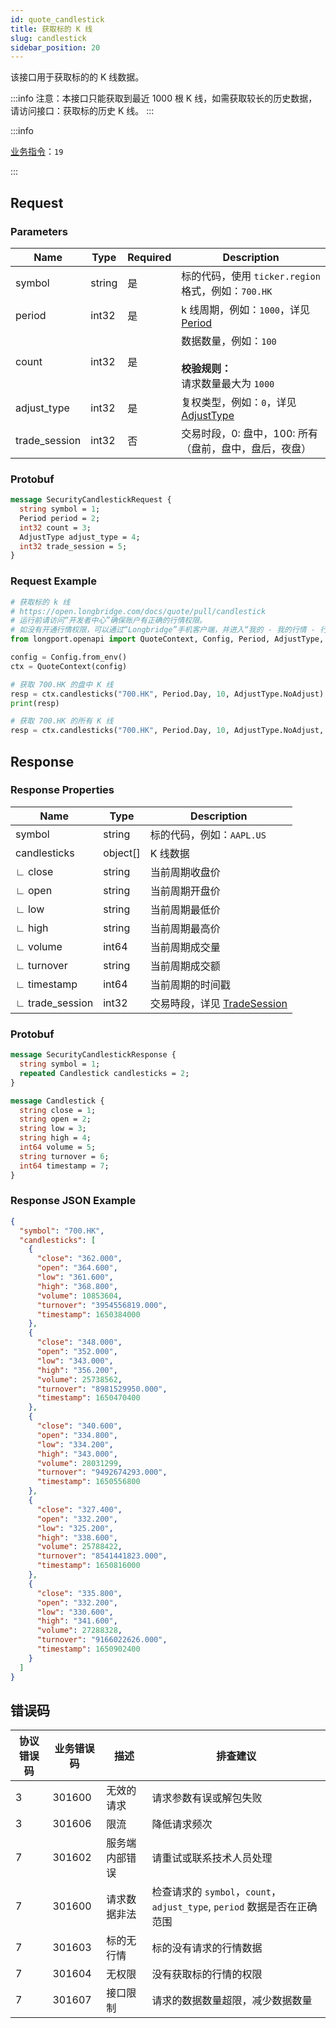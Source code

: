 ```yaml
---
id: quote_candlestick
title: 获取标的 K 线
slug: candlestick
sidebar_position: 20
---
```


该接口用于获取标的的 K 线数据。

:::info
注意：本接口只能获取到最近 1000 根 K 线，如需获取较长的历史数据，请访问接口：获取标的历史 K 线。
:::

<SDKLinks module="quote" klass="QuoteContext" method="candlesticks" />

:::info

[业务指令](../../socket/biz-command)：`19`

:::

## Request

### Parameters

| Name          | Type   | Required | Description                                                                  |
| ------------- | ------ | -------- | ---------------------------------------------------------------------------- |
| symbol        | string | 是       | 标的代码，使用 `ticker.region` 格式，例如：`700.HK`                          |
| period        | int32  | 是       | k 线周期，例如：`1000`，详见 [Period](../objects#period---k-线周期)          |
| count         | int32  | 是       | 数据数量，例如：`100`<br /><br />**校验规则：** <br />请求数量最大为 `1000`  |
| adjust_type   | int32  | 是       | 复权类型，例如：`0`，详见 [AdjustType](../objects#adjusttype---k-线复权类型) |
| trade_session | int32  | 否       | 交易时段，0: 盘中，100: 所有（盘前，盘中，盘后，夜盘）                       |

### Protobuf

```protobuf
message SecurityCandlestickRequest {
  string symbol = 1;
  Period period = 2;
  int32 count = 3;
  AdjustType adjust_type = 4;
  int32 trade_session = 5;
}
```

### Request Example

```python
# 获取标的 k 线
# https://open.longbridge.com/docs/quote/pull/candlestick
# 运行前请访问“开发者中心”确保账户有正确的行情权限。
# 如没有开通行情权限，可以通过“Longbridge”手机客户端，并进入“我的 - 我的行情 - 行情商城”购买开通行情权限。
from longport.openapi import QuoteContext, Config, Period, AdjustType, TradeSessions

config = Config.from_env()
ctx = QuoteContext(config)

# 获取 700.HK 的盘中 K 线
resp = ctx.candlesticks("700.HK", Period.Day, 10, AdjustType.NoAdjust)
print(resp)

# 获取 700.HK 的所有 K 线
resp = ctx.candlesticks("700.HK", Period.Day, 10, AdjustType.NoAdjust, trade_session=TradeSessions.All)
```

## Response

### Response Properties

| Name            | Type     | Description                                                       |
| --------------- | -------- | ----------------------------------------------------------------- |
| symbol          | string   | 标的代码，例如：`AAPL.US`                                         |
| candlesticks    | object[] | K 线数据                                                          |
| ∟ close         | string   | 当前周期收盘价                                                    |
| ∟ open          | string   | 当前周期开盘价                                                    |
| ∟ low           | string   | 当前周期最低价                                                    |
| ∟ high          | string   | 当前周期最高价                                                    |
| ∟ volume        | int64    | 当前周期成交量                                                    |
| ∟ turnover      | string   | 当前周期成交额                                                    |
| ∟ timestamp     | int64    | 当前周期的时间戳                                                  |
| ∟ trade_session | int32    | 交易時段，详见 [TradeSession](../objects#tradesession---交易时段) |

### Protobuf

```protobuf
message SecurityCandlestickResponse {
  string symbol = 1;
  repeated Candlestick candlesticks = 2;
}

message Candlestick {
  string close = 1;
  string open = 2;
  string low = 3;
  string high = 4;
  int64 volume = 5;
  string turnover = 6;
  int64 timestamp = 7;
}
```

### Response JSON Example

```json
{
  "symbol": "700.HK",
  "candlesticks": [
    {
      "close": "362.000",
      "open": "364.600",
      "low": "361.600",
      "high": "368.800",
      "volume": 10853604,
      "turnover": "3954556819.000",
      "timestamp": 1650384000
    },
    {
      "close": "348.000",
      "open": "352.000",
      "low": "343.000",
      "high": "356.200",
      "volume": 25738562,
      "turnover": "8981529950.000",
      "timestamp": 1650470400
    },
    {
      "close": "340.600",
      "open": "334.800",
      "low": "334.200",
      "high": "343.000",
      "volume": 28031299,
      "turnover": "9492674293.000",
      "timestamp": 1650556800
    },
    {
      "close": "327.400",
      "open": "332.200",
      "low": "325.200",
      "high": "338.600",
      "volume": 25788422,
      "turnover": "8541441823.000",
      "timestamp": 1650816000
    },
    {
      "close": "335.800",
      "open": "332.200",
      "low": "330.600",
      "high": "341.600",
      "volume": 27288328,
      "turnover": "9166022626.000",
      "timestamp": 1650902400
    }
  ]
}
```

## 错误码

| 协议错误码 | 业务错误码 | 描述           | 排查建议                                                                 |
| ---------- | ---------- | -------------- | ------------------------------------------------------------------------ |
| 3          | 301600     | 无效的请求     | 请求参数有误或解包失败                                                   |
| 3          | 301606     | 限流           | 降低请求频次                                                             |
| 7          | 301602     | 服务端内部错误 | 请重试或联系技术人员处理                                                 |
| 7          | 301600     | 请求数据非法   | 检查请求的 `symbol`，`count`，`adjust_type`, `period` 数据是否在正确范围 |
| 7          | 301603     | 标的无行情     | 标的没有请求的行情数据                                                   |
| 7          | 301604     | 无权限         | 没有获取标的行情的权限                                                   |
| 7          | 301607     | 接口限制       | 请求的数据数量超限，减少数据数量                                         |
